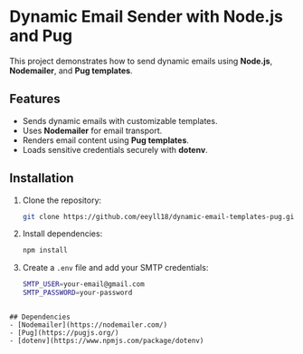 # Dynamic Email Sender with Node.js and Pug

This project demonstrates how to send dynamic emails using **Node.js**, **Nodemailer**, and **Pug templates**.

## Features
- Sends dynamic emails with customizable templates.
- Uses **Nodemailer** for email transport.
- Renders email content using **Pug templates**.
- Loads sensitive credentials securely with **dotenv**.

## Installation

1. Clone the repository:
   ```sh
   git clone https://github.com/eeyll18/dynamic-email-templates-pug.git
   ```

2. Install dependencies:
   ```sh
   npm install
   ```

3. Create a `.env` file and add your SMTP credentials:
   ```sh
   SMTP_USER=your-email@gmail.com
   SMTP_PASSWORD=your-password
   ```

```

## Dependencies
- [Nodemailer](https://nodemailer.com/)
- [Pug](https://pugjs.org/)
- [dotenv](https://www.npmjs.com/package/dotenv)

